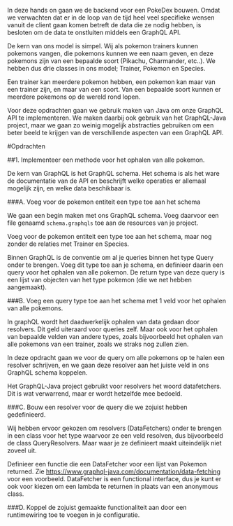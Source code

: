 In deze hands on gaan we de backend voor een PokeDex bouwen. Omdat we verwachten dat er in de loop van de tijd heel veel specifieke wensen vanuit de client gaan komen betreft de data die ze nodig hebben, is besloten om de data te onstluiten middels een GraphQL API.

De kern van ons model is simpel. Wij als pokemon trainers kunnen pokemons vangen, die pokemons kunnen we een naam geven, en deze pokemons zijn van een bepaalde soort (Pikachu, Charmander, etc..). We hebben dus drie classes in ons model; Trainer, Pokemon en Species.

Een trainer kan meerdere pokemon hebben, een pokemon kan maar van een trainer zijn, en maar van een soort. Van een bepaalde soort kunnen er meerdere pokemons op de wereld rond lopen.

Voor deze opdrachten gaan we gebruik maken van Java om onze GraphQL API te implementeren. We maken daarbij ook gebruik van het GraphQL-Java project, maar we gaan zo weinig mogelijk abstracties gebruiken om een beter beeld te krijgen van de verschillende aspecten van een GraphQL API.

#Opdrachten

##1. Implementeer een methode voor het ophalen van alle pokemon.

De kern van GraphQL is het GraphQL schema. Het schema is als het ware de documentatie van de API en beschrijft welke operaties er allemaal mogelijk zijn, en welke data beschikbaar is.

###A. Voeg voor de pokemon entiteit een type toe aan het schema

We gaan een begin maken met ons GraphQL schema. Voeg daarvoor een file genaamd `schema.graphqls` toe aan de resources van je project.

Voeg voor de pokemon entiteit een type toe aan het schema, maar nog zonder de relaties met Trainer en Species.



Binnen GraphQL is de conventie om al je queries binnen het type Query onder te brengen. Voeg dit type toe aan je schema, en definieer daarin een query voor het ophalen van alle pokemon. De return type van deze query is een lijst van objecten van het type pokemon (die we net hebben aangemaakt).

###B. Voeg een query type toe aan het schema met 1 veld voor het ophalen van alle pokemons.

In graphQL wordt het daadwerkelijk ophalen van data gedaan door resolvers. Dit geld uiteraard voor queries zelf. Maar ook voor het ophalen van bepaalde velden van andere types, zoals bijvoorbeeld het ophalen van alle pokemons van een trainer, zoals we straks nog zullen zien.

In deze opdracht gaan we voor de query om alle pokemons op te halen een resolver schrijven, en we gaan deze resolver aan het juiste veld in ons GraphQL schema koppelen.

Het GraphQL-Java project gebruikt voor resolvers het woord datafetchers. Dit is wat verwarrend, maar er wordt hetzelfde mee bedoeld.

###C. Bouw een resolver voor de query die we zojuist hebben gedefinieerd.

Wij hebben ervoor gekozen om resolvers (DataFetchers) onder te brengen in een class voor het type waarvoor ze een veld resolven, dus bijvoorbeeld de class QueryResolvers. Maar waar je ze definieert maakt uiteindelijk niet zoveel uit.

Definieer een functie die een DataFetcher voor een lijst van Pokemon returned. Zie https://www.graphql-java.com/documentation/data-fetching voor een voorbeeld. DataFetcher is een functional interface, dus je kunt er ook voor kiezen om een lambda te returnen in plaats van een anonymous class.



###D. Koppel de zojuist gemaakte functionaliteit aan door een runtimewiring toe te voegen in je configuratie.
